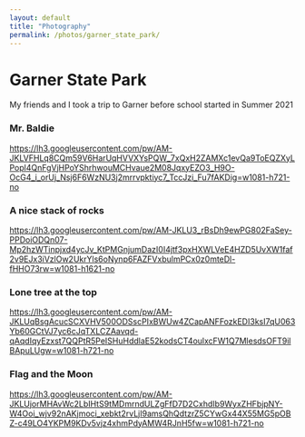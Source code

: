 ```yaml
---
layout: default
title: "Photography"
permalink: /photos/garner_state_park/
---
```


# Garner State Park
My friends and I took a trip to Garner before school started in Summer 2021

### Mr. Baldie
https://lh3.googleusercontent.com/pw/AM-JKLVFHLq8CQm59V6HarUqHVVXYsPQW_7xQxH2ZAMXc1evQa9ToEQZXyLPopl4QnFgVjHPoYShrhwouMCHvaue2M08JqxyEZO3_H9O-OcG4_i_orUj_Nsj6F6WzNU3j2mrrvpktiyc7_TccJzi_Fu7fAKDig=w1081-h721-no

### A nice stack of rocks
https://lh3.googleusercontent.com/pw/AM-JKLU3_rBsDh9ewPG802FaSey-PPDoiODQn07-Mp2hzWTinpjxd4ycJv_KtPMGnjumDazI0I4jtf3pxHXWLVeE4HZD5UvXW1faf2v9EJx3iVzlOw2UkrYls6oNynp6FAZFVxbulmPCx0z0mteDl-fHHO73rw=w1081-h1621-no

### Lone tree at the top
https://lh3.googleusercontent.com/pw/AM-JKLUqBsgAcucSCXVHV500ODSscPIxBWUw4ZCapANFFozkEDI3ksI7qU063Yb60GCtVJ7yc6cJqTXLCZAavqd-qAqdIqyEzxst7QQPtR5PeISHuHddlaE52kodsCT4oulxcFW1Q7MlesdsOFT9ilBApuLUgw=w1081-h721-no

### Flag and the Moon
https://lh3.googleusercontent.com/pw/AM-JKLUjorMHAvWc2LbIHtS9tMDmrndULZgFfD7D2CxhdIb9WyxZHFbjpNY-W4Ooi_wjv92nAKjmoci_xebkt2rvLjI9amsQhQdtzrZ5CYwGx44X55MG5pOBZ-c49LO4YKPM9KDv5vjz4xhmPdyAMW4RJnH5fw=w1081-h721-no

